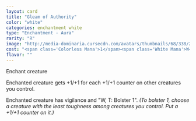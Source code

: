```yaml
---
layout: card
title: "Gleam of Authority"
color: "white"
categories: enchantment white
type: "Enchantment - Aura"
rarity: "R"
image: "http://media-dominaria.cursecdn.com/avatars/thumbnails/68/338/200/283/635618426569573776.png"
cost: "<span class='Colorless Mana'>1</span><span class='White Mana'>W</span>"
flavor: ""
---
```


Enchant creature

Enchanted creature gets +1/+1 for each +1/+1 counter on other creatures you control.

Enchanted creature has vigilance and "<span class="White Mana">W</span>, <span class="tip mana-icon mana-t" title="Tap">T</span>: Bolster 1". <em>(To bolster 1, choose a creature with the least toughness among creatures you control. Put a +1/+1 counter on it.)</em>
